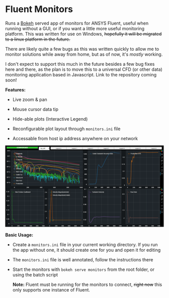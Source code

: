 # Fluent Monitors

Runs a [Bokeh](https://bokeh.pydata.org/en/latest/) served app of monitors for ANSYS Fluent, useful when running without a GUI, or if you want a little more useful monitoring platform. This was written for use on Windows, ~~hopefully it will be migrated to a linux platform in the future.~~

There are likely quite a few bugs as this was written quickly to allow me to monitor solutions while away from home, but as of now, it's *mostly* working.

I don't expect to support this much in the future besides a few bug fixes here and there, as the plan is to move this to a universal CFD (or other data) monitoring application based in Javascript. Link to the repository coming soon!

**Features:**

- Live zoom & pan

- Mouse cursor data tip

- Hide-able plots (Interactive Legend)

- Reconfigurable plot layout through `monitors.ini` file

- Accessable from host ip address anywhere on your network

![monitors](static/monitors.png)

**Basic Usage:**

- Create a `monitors.ini` file in your current working directory. If you run the app without one, it should create one for you and open it for editing

- The `monitors.ini` file is well annotated, follow the instructions there

- Start the monitors with `bokeh serve monitors` from the root folder, or using the batch script
  
  **Note:** Fluent must be running for the monitors to connect, ~~right now~~ this only supports one instance of Fluent.
